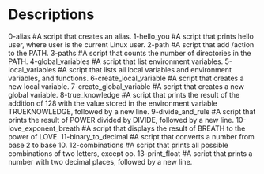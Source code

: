 # Descriptions

0-alias #A script that creates an alias.
1-hello_you #A script that prints hello user, where user is the current Linux user.
2-path #A script that add /action to the PATH.
3-paths #A script that counts the number of directories in the PATH.
4-global_variables #A script that list environment variables.
5-local_variables #A script that lists all local variables and environment variables, and functions.
6-create_local_variable #A script that creates a new local variable.
7-create_global_variable #A script that creates a new global variable.
8-true_knowledge #A script that prints the result of the addition of 128 with the value stored in the environment variable TRUEKNOWLEDGE, followed by a new line.
9-divide_and_rule #A script that prints the result of POWER divided by DIVIDE, followed by a new line.
10-love_exponent_breath #A script that displays the result of BREATH to the power of LOVE.
11-binary_to_decimal #A script that converts a number from base 2 to base 10.
12-combinations #A script that prints all possible combinations of two letters, except oo.
13-print_float #A script that prints a number with two decimal places, followed by a new line.